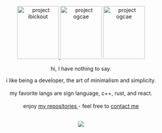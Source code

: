 <p align="center">
   <a href="https://github.com/ibickout"> <img width="110" height="140px" src="https://i.imgur.com/RSBElq8.png" alt="project ibickout"> </a> <img width="110" height="140px" src="https://i.imgur.com/PrCklvK.jpeg" alt="project ogcae">  <img width="110" height="140px" src="https://i.imgur.com/g9m7k8q.png" alt="project ogcae"> 
    <p align="center">        hi, I have nothing to say.
        <p align="center">    i like being a developer, the art of minimalism and simplicity.  <br><br>
                              my favorite langs ​​are sign language, c++, rust, and react.       <br><br>
                              enjoy <a href="https://github.com/ogcae?tab=repositories"> my repositories </a> - feel free to <a href="mailto:c.ogcae@engineer.com"> contact me         
                                                                                                </a>
                                                                                                <br><br>
    <p align=center> <img src=https://komarev.com/ghpvc/?username=ogcae&color=grey&style=flat-square&label=%E2%8C%A5>
                                                                                                 </div>
